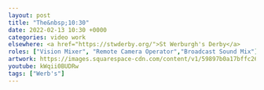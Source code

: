 ```yaml
---
layout: post
title: "The&nbsp;10:30"
date: 2022-02-13 10:30 +0000
categories: video work
elsewhere: <a href="https://stwderby.org/">St Werburgh's Derby</a>
roles: ["Vision Mixer", "Remote Camera Operator","Broadcast Sound Mix"]
artwork: https://images.squarespace-cdn.com/content/v1/59897b0a17bffc269e4fec9b/1575027689741-23EFSM1EWOSUABC1BZVK/St+Werburgh%27s+Logo+-+White-Trans.png?format=1500w
youtube: kWqii0BUDRw
tags: ["Werb's"]
---
```

